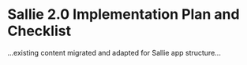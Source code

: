 # Sallie 2.0 Implementation Plan and Checklist

...existing content migrated and adapted for Sallie app structure...
